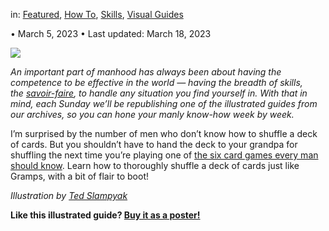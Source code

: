 in: [Featured](https://www.artofmanliness.com/featured/), [How To](https://www.artofmanliness.com/skills/how-to/), [Skills](https://www.artofmanliness.com/skills/), [Visual Guides](https://www.artofmanliness.com/visual-guides/)

• March 5, 2023 • Last updated: March 18, 2023

![](https://content.artofmanliness.com/uploads/2012/07/SOTW-Shuffle-Cards-3.jpg)

_An important part of manhood has always been about having the competence to be effective in the world — having the breadth of skills, the [savoir-faire](https://www.artofmanliness.com/character/manly-lessons/develop-savoir-faire-james-bond/), to handle any situation you find yourself in. With that in mind, each Sunday we’ll be republishing one of the illustrated guides from our archives, so you can hone your manly know-how week by week._

I’m surprised by the number of men who don’t know how to shuffle a deck of cards. But you shouldn’t have to hand the deck to your grandpa for shuffling the next time you’re playing one of [the six card games every man should know](https://www.artofmanliness.com/living/games-tricks/6-card-games-every-man-know/). Learn how to thoroughly shuffle a deck of cards just like Gramps, with a bit of flair to boot!

_Illustration by [Ted Slampyak](https://storytellersworkshop.com/)_

**Like this illustrated guide? [Buy it as a poster!](https://store.artofmanliness.com/collections/posters/products/how-to-shuffle-a-deck-of-cards-poster-print-on-demand)**